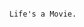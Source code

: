 ~~~~~~~~~~~~~~~~~~~~~~~~~~~~~~~~~~~~~~~~~~~~~~~~~~~~~~~~~~~~~~~~~~~~~~~~~~~~~~~~~~~~~~~~~~~~~~~~~~~~~~~~~~~~









                                            Life's a Movie.









~~~~~~~~~~~~~~~~~~~~~~~~~~~~~~~~~~~~~~~~~~~~~~~~~~~~~~~~~~~~~~~~~~~~~~~~~~~~~~~~~~~~~~~~~~~~~~~~~~~~~~~~~~~~
